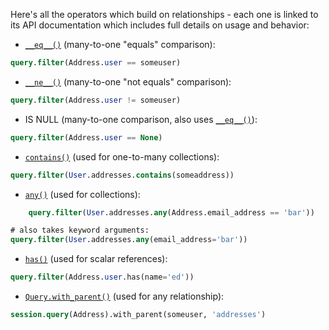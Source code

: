 Here's all the operators which build on relationships - each one is linked to its API documentation which includes full details on usage and behavior:

* [`__eq__()`](http://docs.sqlalchemy.org/internals.html#sqlalchemy.orm.properties.RelationshipProperty.Comparator.__eq__ "sqlalchemy.orm.properties.RelationshipProperty.Comparator.__eq__") (many-to-one "equals" comparison):

```sql
query.filter(Address.user == someuser)
```

* [`__ne__()`](http://docs.sqlalchemy.org/internals.html#sqlalchemy.orm.properties.RelationshipProperty.Comparator.__ne__ "sqlalchemy.orm.properties.RelationshipProperty.Comparator.__ne__") (many-to-one "not equals" comparison):

```sql
query.filter(Address.user != someuser)
```

* IS NULL (many-to-one comparison, also uses [`__eq__()`](http://docs.sqlalchemy.org/internals.html#sqlalchemy.orm.properties.RelationshipProperty.Comparator.__eq__ "sqlalchemy.orm.properties.RelationshipProperty.Comparator.__eq__")):

```sql    
query.filter(Address.user == None)
```

* [`contains()`](http://docs.sqlalchemy.org/internals.html#sqlalchemy.orm.properties.RelationshipProperty.Comparator.contains "sqlalchemy.orm.properties.RelationshipProperty.Comparator.contains") (used for one-to-many collections):

```sql
query.filter(User.addresses.contains(someaddress))
```

* [`any()`](http://docs.sqlalchemy.org/internals.html#sqlalchemy.orm.properties.RelationshipProperty.Comparator.any "sqlalchemy.orm.properties.RelationshipProperty.Comparator.any") (used for collections):

```sql    
    query.filter(User.addresses.any(Address.email_address == 'bar'))

# also takes keyword arguments:
query.filter(User.addresses.any(email_address='bar'))
```

* [`has()`](http://docs.sqlalchemy.org/internals.html#sqlalchemy.orm.properties.RelationshipProperty.Comparator.has "sqlalchemy.orm.properties.RelationshipProperty.Comparator.has") (used for scalar references):

```sql
query.filter(Address.user.has(name='ed'))
```

* [`Query.with_parent()`](http://docs.sqlalchemy.org/query.html#sqlalchemy.orm.query.Query.with_parent "sqlalchemy.orm.query.Query.with_parent") (used for any relationship):

```sql
session.query(Address).with_parent(someuser, 'addresses')
```
